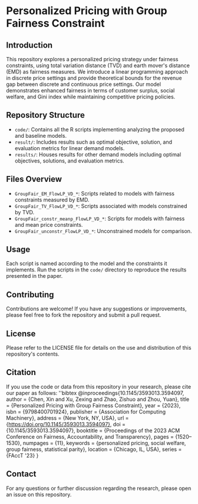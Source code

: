 # Personalized Pricing with Group Fairness Constraint

## Introduction
This repository explores a personalized pricing strategy under fairness constraints, using total variation distance (TVD) and earth mover's distance (EMD) as fairness measures. We introduce a linear programming approach in discrete price settings and provide theoretical bounds for the revenue gap between discrete and continuous price settings. Our model demonstrates enhanced fairness in terms of customer surplus, social welfare, and Gini index while maintaining competitive pricing policies.

## Repository Structure
- `code/`: Contains all the R scripts implementing analyzing the proposed and baseline models.
- `result/`: Includes results such as optimal objective, solution, and evaluation metrics for linear demand models.
- `results/`: Houses results for other demand models including optimal objectives, solutions, and evaluation metrics.

## Files Overview
- `GroupFair_EM_FlowLP_VD_*`: Scripts related to models with fairness constraints measured by EMD.
- `GroupFair_TV_FlowLP_VD_*`: Scripts associated with models constrained by TVD.
- `GroupFair_constr_meanp_FlowLP_VD_*`: Scripts for models with fairness and mean price constraints.
- `GroupFair_unconstr_FlowLP_VD_*`: Unconstrained models for comparison.

## Usage
Each script is named according to the model and the constraints it implements. Run the scripts in the `code/` directory to reproduce the results presented in the paper.

## Contributing
Contributions are welcome! If you have any suggestions or improvements, please feel free to fork the repository and submit a pull request.

## License
Please refer to the LICENSE file for details on the use and distribution of this repository's contents.

## Citation
If you use the code or data from this repository in your research, please cite our paper as follows:
''bibtex
@inproceedings{10.1145/3593013.3594097,
author = {Chen, Xin and Xu, Zexing and Zhao, Zishuo and Zhou, Yuan},
title = {Personalized Pricing with Group Fairness Constraint},
year = {2023},
isbn = {9798400701924},
publisher = {Association for Computing Machinery},
address = {New York, NY, USA},
url = {https://doi.org/10.1145/3593013.3594097},
doi = {10.1145/3593013.3594097},
booktitle = {Proceedings of the 2023 ACM Conference on Fairness, Accountability, and Transparency},
pages = {1520–1530},
numpages = {11},
keywords = {personalized pricing, social welfare, group fairness, statistical parity},
location = {Chicago, IL, USA},
series = {FAccT '23}
}

## Contact
For any questions or further discussion regarding the research, please open an issue on this repository.

